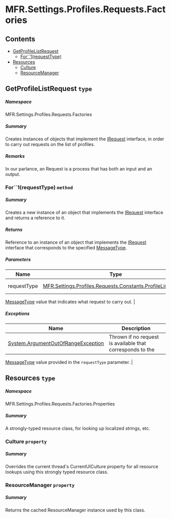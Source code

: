 <a name='assembly'></a>
# MFR.Settings.Profiles.Requests.Factories

## Contents

- [GetProfileListRequest](#T-MFR-Settings-Profiles-Requests-Factories-GetProfileListRequest 'MFR.Settings.Profiles.Requests.Factories.GetProfileListRequest')
  - [For\`\`1(requestType)](#M-MFR-Settings-Profiles-Requests-Factories-GetProfileListRequest-For``1-MFR-Settings-Profiles-Requests-Constants-ProfileListRequest- 'MFR.Settings.Profiles.Requests.Factories.GetProfileListRequest.For``1(MFR.Settings.Profiles.Requests.Constants.ProfileListRequest)')
- [Resources](#T-MFR-Settings-Profiles-Requests-Factories-Properties-Resources 'MFR.Settings.Profiles.Requests.Factories.Properties.Resources')
  - [Culture](#P-MFR-Settings-Profiles-Requests-Factories-Properties-Resources-Culture 'MFR.Settings.Profiles.Requests.Factories.Properties.Resources.Culture')
  - [ResourceManager](#P-MFR-Settings-Profiles-Requests-Factories-Properties-Resources-ResourceManager 'MFR.Settings.Profiles.Requests.Factories.Properties.Resources.ResourceManager')

<a name='T-MFR-Settings-Profiles-Requests-Factories-GetProfileListRequest'></a>
## GetProfileListRequest `type`

##### Namespace

MFR.Settings.Profiles.Requests.Factories

##### Summary

Creates instances of objects that implement the
[IRequest](#T-MFR-Messages-Requests-Intefaces-IRequest 'MFR.Messages.Requests.Intefaces.IRequest')
interface, in order to carry out requests on the list of profiles.

##### Remarks

In our parlance, an Request is a process that has both an input and an output.

<a name='M-MFR-Settings-Profiles-Requests-Factories-GetProfileListRequest-For``1-MFR-Settings-Profiles-Requests-Constants-ProfileListRequest-'></a>
### For\`\`1(requestType) `method`

##### Summary

Creates a new instance of an object that implements the
[IRequest](#T-MFR-Messages-Requests-Intefaces-IRequest 'MFR.Messages.Requests.Intefaces.IRequest')
interface and returns a reference to it.

##### Returns

Reference to an instance of an object that implements the
[IRequest](#T-MFR-Messages-Requests-Interfaces-IRequest 'MFR.Messages.Requests.Interfaces.IRequest')
interface
that corresponds to the specified
[MessageType](#T-MFR-Messages-Constants-MessageType 'MFR.Messages.Constants.MessageType').

##### Parameters

| Name | Type | Description |
| ---- | ---- | ----------- |
| requestType | [MFR.Settings.Profiles.Requests.Constants.ProfileListRequest](#T-MFR-Settings-Profiles-Requests-Constants-ProfileListRequest 'MFR.Settings.Profiles.Requests.Constants.ProfileListRequest') | (Required.) A
[MessageType](#T-MFR-Messages-Constants-MessageType 'MFR.Messages.Constants.MessageType')
value that
indicates what request to carry out. |

##### Exceptions

| Name | Description |
| ---- | ----------- |
| [System.ArgumentOutOfRangeException](http://msdn.microsoft.com/query/dev14.query?appId=Dev14IDEF1&l=EN-US&k=k:System.ArgumentOutOfRangeException 'System.ArgumentOutOfRangeException') | Thrown if no request is available that corresponds to the
[MessageType](#T-MFR-Messages-Constants-MessageType 'MFR.Messages.Constants.MessageType')
value provided
in the `requestType` parameter. |

<a name='T-MFR-Settings-Profiles-Requests-Factories-Properties-Resources'></a>
## Resources `type`

##### Namespace

MFR.Settings.Profiles.Requests.Factories.Properties

##### Summary

A strongly-typed resource class, for looking up localized strings, etc.

<a name='P-MFR-Settings-Profiles-Requests-Factories-Properties-Resources-Culture'></a>
### Culture `property`

##### Summary

Overrides the current thread's CurrentUICulture property for all
  resource lookups using this strongly typed resource class.

<a name='P-MFR-Settings-Profiles-Requests-Factories-Properties-Resources-ResourceManager'></a>
### ResourceManager `property`

##### Summary

Returns the cached ResourceManager instance used by this class.
